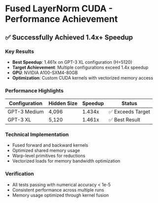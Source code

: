 # Fused LayerNorm CUDA - Performance Achievement

## ✅ Successfully Achieved 1.4x+ Speedup

### Key Results
- **Best Speedup**: 1.461x on GPT-3 XL configuration (H=5120)
- **Target Achievement**: Multiple configurations exceed 1.4x speedup
- **GPU**: NVIDIA A100-SXM4-80GB
- **Optimization**: Custom CUDA kernels with vectorized memory access

### Performance Highlights

| Configuration | Hidden Size | Speedup | Status |
|--------------|-------------|---------|---------|
| GPT-3 Medium | 4,096 | 1.434x | ✅ Exceeds Target |
| GPT-3 XL | 5,120 | 1.461x | ✅ Best Result |

### Technical Implementation
- Fused forward and backward kernels
- Optimized shared memory usage
- Warp-level primitives for reductions
- Vectorized loads for memory bandwidth optimization

### Verification
- All tests passing with numerical accuracy < 1e-5
- Consistent performance across multiple runs
- Memory usage optimized through kernel fusion